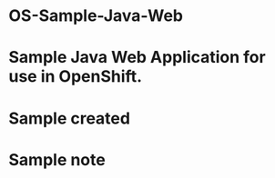 # OS-Sample-Java-Web
# Sample Java Web Application for use in OpenShift.
# Sample created
# Sample note

